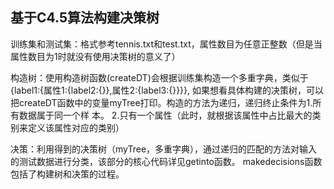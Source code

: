基于C4.5算法构建决策树
---------------------------
训练集和测试集：格式参考tennis.txt和test.txt，属性数目为任意正整数（但是当属性数目为1时就没有使用决策树的意义了）

构造树：使用构造树函数(createDT)会根据训练集构造一个多重字典，类似于{label1:{属性1:{label2:{}},属性2:{label3:{}}}},
如果想看具体构建的决策树，可以把createDT函数中的变量myTree打印。构造的方法为递归，递归终止条件为1.所有数据属于同一个样
本。 2.只有一个属性（此时，就根据该属性中占比最大的类别来定义该属性对应的类别）

决策：利用得到的决策树（myTree，多重字典），通过递归的匹配的方法对输入的测试数据进行分类，该部分的核心代码详见getinto函数。
makedecisions函数包括了构建树和决策的过程。

